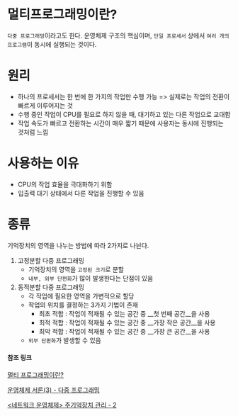 # 멀티프로그래밍이란?

`다중 프로그래밍`이라고도 한다. 운영체제 구조의 핵심이며,  `단일 프로세서` 상에서 `여러 개의 프로그램`이 동시에 실행되는 것이다.



# 원리

- 하나의 프로세서는 한 번에 한 가지의 작업만 수행 가능 => 실제로는 작업의 전환이 빠르게 이루어지는 것
- 수행 중인 작업이 CPU를 필요로 하지 않을 때, 대기하고 있는 다른 작업으로 교대함
- 작업 속도가 빠르고 전환하는 시간이 매우 짧기 때문에 사용자는 동시에 진행되는 것처럼 느낌



# 사용하는 이유

- CPU의 작업 효율을 극대화하기 위함
- 입출력 대기 상태에서 다른 작업을 진행할 수 있음



# 종류

기억장치의 영역을 나누는 방법에 따라 2가지로 나뉜다.

1. 고정분할 다중 프로그래밍
   - 기억장치의 영역을 `고정된 크기`로 분할
   - `내부, 외부 단편화`가 많이 발생한다는 단점이 있음
2. 동적분할 다중 프로그래밍
   - 각 작업에 필요한 영역을 가변적으로 할당
   - 작업의 위치를 결정하는 3가지 기법이 존재
     - 최초 적합 : 작업이 적재될 수 있는 공간 중 __첫 번째 공간__을 사용
     - 최적 적합 : 작업이 적재될 수 있는 공간 중 __가장 작은 공간__을 사용
     - 최악 적합 : 작업이 적재될 수 있는 공간 중 __가장 큰 공간__을 사용
   - `외부 단편화`가 발생할 수 있음



#### 참조 링크

[멀티 프로그래밍이란?](https://donghoson.tistory.com/17)

[운영체제 서론(3) - 다중 프로그래밍](https://brunch.co.kr/@topherlee/109)

[<네트워크 운영체제> 주기억장치 관리 - 2](https://m.blog.naver.com/dlrmawn9813/221008294559)